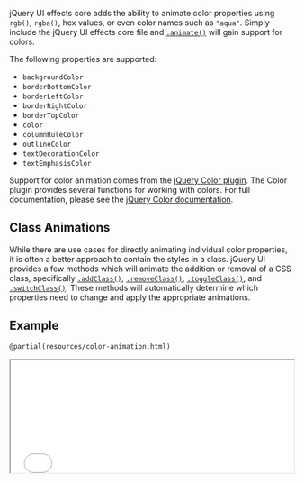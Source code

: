 <script>{
	"title": "Color Animation",
	"excerpt": "Animate colors using .animate().",
	"termSlugs": {
		"category": [ "effects", "effects-core" ]
	}
}</script>

jQuery UI effects core adds the ability to animate color properties using `rgb()`,
`rgba()`, hex values, or even color names such as `"aqua"`. Simply include the
jQuery UI effects core file and [`.animate()`](http://api.jquery.com/animate/)
will gain support for colors.

The following properties are supported:

* `backgroundColor`
* `borderBottomColor`
* `borderLeftColor`
* `borderRightColor`
* `borderTopColor`
* `color`
* `columnRuleColor`
* `outlineColor`
* `textDecorationColor`
* `textEmphasisColor`

Support for color animation comes from the
[jQuery Color plugin](https://github.com/jquery/jquery-color). The Color plugin
provides several functions for working with colors. For full documentation, please
see the [jQuery Color documentation](https://github.com/jquery/jquery-color#readme).

## Class Animations

While there are use cases for directly animating individual color properties, it
is often a better approach to contain the styles in a class. jQuery UI provides
a few methods which will animate the addition or removal of a CSS class,
specifically [`.addClass()`](/addClass/), [`.removeClass()`](/removeClass/),
[`.toggleClass()`](/toggleClass/), and [`.switchClass()`](/switchClass/). These
methods will automatically determine which properties need to change and apply
the appropriate animations.

## Example

```html
@partial(resources/color-animation.html)
```

<iframe src="/resources/color-animation.html" width="100%" height="200"></iframe>
